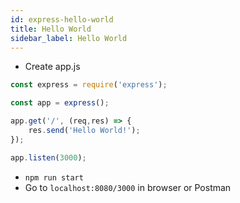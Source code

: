 ```yaml
---
id: express-hello-world
title: Hello World
sidebar_label: Hello World
---
```


- Create app.js

```js title="app.js"
const express = require('express');

const app = express();

app.get('/', (req,res) => {
    res.send('Hello World!');
});

app.listen(3000);
```

- ```npm run start```
- Go to ```localhost:8080/3000``` in browser or Postman
